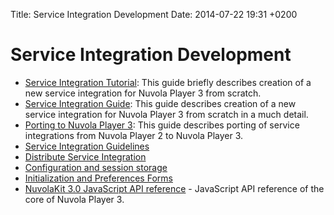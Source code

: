 Title: Service Integration Development
Date: 2014-07-22 19:31 +0200

Service Integration Development
===============================

  * [Service Integration Tutorial]({filename}apps/tutorial.md): This guide briefly describes creation of a new service
    integration for Nuvola Player 3 from scratch.
  * [Service Integration Guide]({filename}apps/guide.md): This guide describes creation of a new service
    integration for Nuvola Player 3 from scratch in a much detail.
  * [Porting to Nuvola Player 3]({filename}apps/porting.md): This guide describes porting of service
    integrations from Nuvola Player 2 to Nuvola Player 3.
  * [Service Integration Guidelines]({filename}apps/guidelines.md)
  * [Distribute Service Integration]({filename}apps/distribute.md)
  * [Configuration and session storage]({filename}apps/configuration-and-session-storage.md)
  * [Initialization and Preferences Forms]({filename}apps/initialization-and-preferences-forms.md)
  * [NuvolaKit 3.0 JavaScript API reference](apps/api_reference.html) - JavaScript API reference of
    the core of Nuvola Player 3.
  
